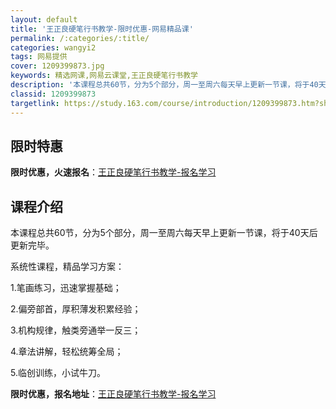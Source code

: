 ```yaml
---
layout: default
title: '王正良硬笔行书教学-限时优惠-网易精品课'
permalink: /:categories/:title/
categories: wangyi2
tags: 网易提供
cover: 1209399873.jpg
keywords: 精选网课,网易云课堂,王正良硬笔行书教学
description: '本课程总共60节，分为5个部分，周一至周六每天早上更新一节课，将于40天后更新完毕。系统性课程，精品学习方案：1.笔画练'
classid: 1209399873
targetlink: https://study.163.com/course/introduction/1209399873.htm?share=1&shareId=1025206652&utm_campaign=share&utm_medium=iphoneShare&utm_source=&utm_u=1025206652
---
```


## 限时特惠

**限时优惠，火速报名**：[王正良硬笔行书教学-报名学习](https://study.163.com/course/introduction/1209399873.htm?share=1&shareId=1025206652&utm_campaign=share&utm_medium=iphoneShare&utm_source=&utm_u=1025206652)

## 课程介绍

本课程总共60节，分为5个部分，周一至周六每天早上更新一节课，将于40天后更新完毕。

系统性课程，精品学习方案：

1.笔画练习，迅速掌握基础；

2.偏旁部首，厚积薄发积累经验；

3.机构规律，触类旁通举一反三；

4.章法讲解，轻松统筹全局；

5.临创训练，小试牛刀。

**限时优惠，报名地址**：[王正良硬笔行书教学-报名学习](https://study.163.com/course/introduction/1209399873.htm?share=1&shareId=1025206652&utm_campaign=share&utm_medium=iphoneShare&utm_source=&utm_u=1025206652)


